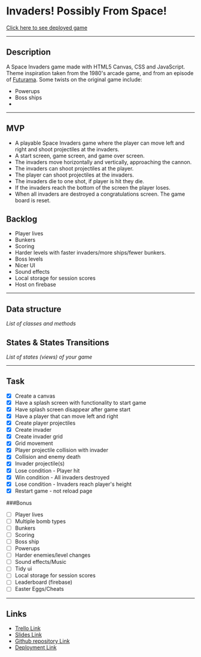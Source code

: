 # Invaders! Possibly From Space!

[Click here to see deployed game](https://invaders-game-lemon.vercel.app/)

<hr>

## Description

A Space Invaders game made with HTML5 Canvas, CSS and JavaScript. Theme inspiration taken from the 1980's arcade game, and from an episode of [Futurama](https://futurama.fandom.com/wiki/Anthology_of_Interest_II). Some twists on the original game include:

- Powerups
- Boss ships
-

<hr>

## MVP

- A playable Space Invaders game where the player can move left and right and shoot projectiles at the invaders.
- A start screen, game screen, and game over screen.
- The invaders move horizontally and vertically, approaching the cannon.
- The invaders can shoot projectiles at the player.
- The player can shoot projectiles at the invaders.
- The invaders die to one shot, if player is hit they die.
- If the invaders reach the bottom of the screen the player loses.
- When all invaders are destroyed a congratulations screen. The game board is reset.

## Backlog

- Player lives
- Bunkers
- Scoring
- Harder levels with faster invaders/more ships/fewer bunkers.
- Boss levels
- Nicer UI
- Sound effects
- Local storage for session scores
- Host on firebase

<hr>

## Data structure

_List of classes and methods_

## States & States Transitions

_List of states (views) of your game_

<hr>

## Task

- [x] Create a canvas
- [x] Have a splash screen with functionality to start game
- [x] Have splash screen disappear after game start
- [x] Have a player that can move left and right
- [x] Create player projectiles
- [x] Create invader
- [x] Create invader grid
- [x] Grid movement
- [x] Player projectile collision with invader
- [x] Collision and enemy death
- [x] Invader projectile(s)
- [x] Lose condition - Player hit
- [x] Win condition - All invaders destroyed
- [x] Lose condition - Invaders reach player's height
- [x] Restart game - not reload page

###Bonus

- [ ] Player lives
- [ ] Multiple bomb types
- [ ] Bunkers
- [ ] Scoring
- [ ] Boss ship
- [ ] Powerups
- [ ] Harder enemies/level changes
- [ ] Sound effects/Music
- [ ] Tidy ui
- [ ] Local storage for session scores
- [ ] Leaderboard (firebase)
- [ ] Easter Eggs/Cheats

<hr>

## Links

- [Trello Link](https://trello.com/b/mz5nAvYU/invaders-kanban)
- [Slides Link](http://slides.com)
- [Github repository Link](https://github.com/imason5/invaders-game)
- [Deployment Link](https://invaders-game-lemon.vercel.app/)
